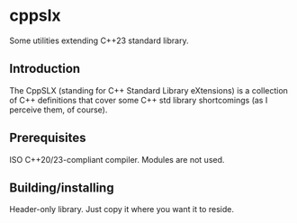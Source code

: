# cppslx

Some utilities extending C++23 standard library.

## Introduction

The CppSLX (standing for C++ Standard Library eXtensions) is a collection of C++ definitions that cover some C++ std library shortcomings (as I perceive them, of course).

## Prerequisites

ISO C++20/23-compliant compiler. Modules are not used.

## Building/installing

Header-only library. Just copy it where you want it to reside.



